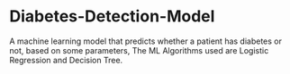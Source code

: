 # Diabetes-Detection-Model
A machine learning model that predicts whether a patient has diabetes or not, based on some parameters, The ML Algorithms used are Logistic Regression and Decision Tree.
